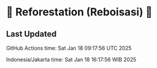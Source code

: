 
# 🌳 Reforestation (Reboisasi) 🌲

## Last Updated

GitHub Actions time: Sat Jan 18 09:17:56 UTC 2025

Indonesia/Jakarta time: Sat Jan 18 16:17:56 WIB 2025
